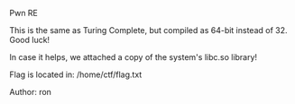 Pwn RE

This is the same as Turing Complete, but compiled as 64-bit instead of 32. Good luck!

In case it helps, we attached a copy of the system's libc.so library!

Flag is located in: /home/ctf/flag.txt

Author: ron
